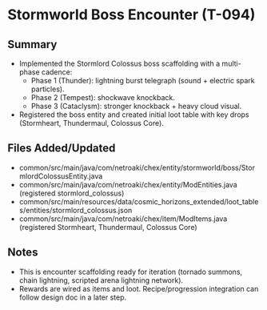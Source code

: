 # Stormworld Boss Encounter (T-094)

## Summary

- Implemented the Stormlord Colossus boss scaffolding with a multi-phase cadence:
  - Phase 1 (Thunder): lightning burst telegraph (sound + electric spark particles).
  - Phase 2 (Tempest): shockwave knockback.
  - Phase 3 (Cataclysm): stronger knockback + heavy cloud visual.
- Registered the boss entity and created initial loot table with key drops (Stormheart, Thundermaul, Colossus Core).

## Files Added/Updated

- common/src/main/java/com/netroaki/chex/entity/stormworld/boss/StormlordColossusEntity.java
- common/src/main/java/com/netroaki/chex/entity/ModEntities.java (registered stormlord_colossus)
- common/src/main/resources/data/cosmic_horizons_extended/loot_tables/entities/stormlord_colossus.json
- common/src/main/java/com/netroaki/chex/item/ModItems.java (registered Stormheart, Thundermaul, Colossus Core)

## Notes

- This is encounter scaffolding ready for iteration (tornado summons, chain lightning, scripted arena lightning network).
- Rewards are wired as items and loot. Recipe/progression integration can follow design doc in a later step.
